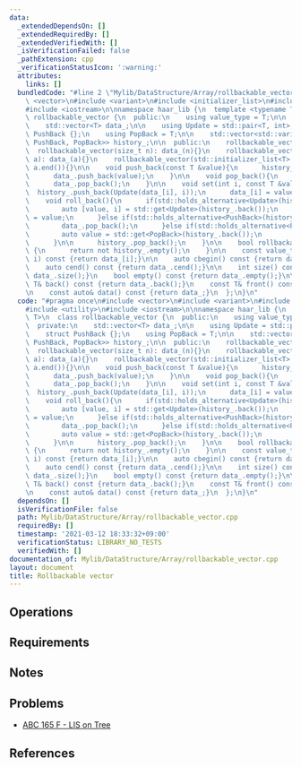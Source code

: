 ```yaml
---
data:
  _extendedDependsOn: []
  _extendedRequiredBy: []
  _extendedVerifiedWith: []
  _isVerificationFailed: false
  _pathExtension: cpp
  _verificationStatusIcon: ':warning:'
  attributes:
    links: []
  bundledCode: "#line 2 \"Mylib/DataStructure/Array/rollbackable_vector.cpp\"\n#include\
    \ <vector>\n#include <variant>\n#include <initializer_list>\n#include <utility>\n\
    #include <iostream>\n\nnamespace haar_lib {\n  template <typename T>\n  class\
    \ rollbackable_vector {\n  public:\n    using value_type = T;\n\n  private:\n\
    \    std::vector<T> data_;\n\n    using Update = std::pair<T, int>;\n    struct\
    \ PushBack {};\n    using PopBack = T;\n\n    std::vector<std::variant<Update,\
    \ PushBack, PopBack>> history_;\n\n  public:\n    rollbackable_vector(){}\n  \
    \  rollbackable_vector(size_t n): data_(n){}\n    rollbackable_vector(std::vector<T>\
    \ a): data_(a){}\n    rollbackable_vector(std::initializer_list<T> a): data_(a.begin(),\
    \ a.end()){}\n\n    void push_back(const T &value){\n      history_.push_back(PushBack());\n\
    \      data_.push_back(value);\n    }\n\n    void pop_back(){\n      history_.push_back(PopBack(data_.back()));\n\
    \      data_.pop_back();\n    }\n\n    void set(int i, const T &value){\n    \
    \  history_.push_back(Update(data_[i], i));\n      data_[i] = value;\n    }\n\n\
    \    void roll_back(){\n      if(std::holds_alternative<Update>(history_.back())){\n\
    \        auto [value, i] = std::get<Update>(history_.back());\n        data_[i]\
    \ = value;\n      }else if(std::holds_alternative<PushBack>(history_.back())){\n\
    \        data_.pop_back();\n      }else if(std::holds_alternative<PopBack>(history_.back())){\n\
    \        auto value = std::get<PopBack>(history_.back());\n        data_.push_back(value);\n\
    \      }\n\n      history_.pop_back();\n    }\n\n    bool rollbackable() const\
    \ {\n      return not history_.empty();\n    }\n\n    const value_type& operator[](int\
    \ i) const {return data_[i];}\n\n    auto cbegin() const {return data_.cbegin();}\n\
    \    auto cend() const {return data_.cend();}\n\n    int size() const {return\
    \ data_.size();}\n    bool empty() const {return data_.empty();}\n\n    const\
    \ T& back() const {return data_.back();}\n    const T& front() const {return data_.front();}\n\
    \n    const auto& data() const {return data_;}\n  };\n}\n"
  code: "#pragma once\n#include <vector>\n#include <variant>\n#include <initializer_list>\n\
    #include <utility>\n#include <iostream>\n\nnamespace haar_lib {\n  template <typename\
    \ T>\n  class rollbackable_vector {\n  public:\n    using value_type = T;\n\n\
    \  private:\n    std::vector<T> data_;\n\n    using Update = std::pair<T, int>;\n\
    \    struct PushBack {};\n    using PopBack = T;\n\n    std::vector<std::variant<Update,\
    \ PushBack, PopBack>> history_;\n\n  public:\n    rollbackable_vector(){}\n  \
    \  rollbackable_vector(size_t n): data_(n){}\n    rollbackable_vector(std::vector<T>\
    \ a): data_(a){}\n    rollbackable_vector(std::initializer_list<T> a): data_(a.begin(),\
    \ a.end()){}\n\n    void push_back(const T &value){\n      history_.push_back(PushBack());\n\
    \      data_.push_back(value);\n    }\n\n    void pop_back(){\n      history_.push_back(PopBack(data_.back()));\n\
    \      data_.pop_back();\n    }\n\n    void set(int i, const T &value){\n    \
    \  history_.push_back(Update(data_[i], i));\n      data_[i] = value;\n    }\n\n\
    \    void roll_back(){\n      if(std::holds_alternative<Update>(history_.back())){\n\
    \        auto [value, i] = std::get<Update>(history_.back());\n        data_[i]\
    \ = value;\n      }else if(std::holds_alternative<PushBack>(history_.back())){\n\
    \        data_.pop_back();\n      }else if(std::holds_alternative<PopBack>(history_.back())){\n\
    \        auto value = std::get<PopBack>(history_.back());\n        data_.push_back(value);\n\
    \      }\n\n      history_.pop_back();\n    }\n\n    bool rollbackable() const\
    \ {\n      return not history_.empty();\n    }\n\n    const value_type& operator[](int\
    \ i) const {return data_[i];}\n\n    auto cbegin() const {return data_.cbegin();}\n\
    \    auto cend() const {return data_.cend();}\n\n    int size() const {return\
    \ data_.size();}\n    bool empty() const {return data_.empty();}\n\n    const\
    \ T& back() const {return data_.back();}\n    const T& front() const {return data_.front();}\n\
    \n    const auto& data() const {return data_;}\n  };\n}\n"
  dependsOn: []
  isVerificationFile: false
  path: Mylib/DataStructure/Array/rollbackable_vector.cpp
  requiredBy: []
  timestamp: '2021-03-12 18:33:32+09:00'
  verificationStatus: LIBRARY_NO_TESTS
  verifiedWith: []
documentation_of: Mylib/DataStructure/Array/rollbackable_vector.cpp
layout: document
title: Rollbackable vector
---
```


## Operations

## Requirements

## Notes

## Problems

- [ABC 165 F - LIS on Tree](https://atcoder.jp/contests/abc165/tasks/abc165_f)

## References

